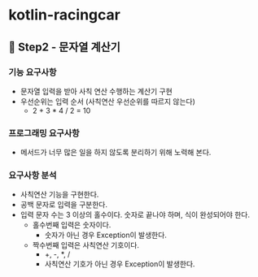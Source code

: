 # kotlin-racingcar

## 🚀 Step2 - 문자열 계산기

### 기능 요구사항

- 문자열 입력을 받아 사칙 연산 수행하는 계산기 구현
- 우선순위는 입력 순서 (사칙연산 우선순위를 따르지 않는다)
    - 2 + 3 * 4 / 2 = 10

### 프로그래밍 요구사항

- 메서드가 너무 많은 일을 하지 않도록 분리하기 위해 노력해 본다.

### 요구사항 분석

- 사칙연산 기능을 구현한다.
- 공백 문자로 입력을 구분한다.
- 입력 문자 수는 3 이상의 홀수이다. 숫자로 끝나야 하며, 식이 완성되어야 한다.
    - 홀수번째 입력은 숫자이다.
        - 숫자가 아닌 경우 Exception이 발생한다.
    - 짝수번째 입력은 사칙연산 기호이다.
        - +, -, *, /
        - 사칙연산 기호가 아닌 경우 Exception이 발생한다.
